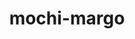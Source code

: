 ---
title: "mochi-margo"
layout: cache
categories: [package, develop]
meta: {"versions": ["0.14.1"], "compilers": ["gcc@=11.1.0", "gcc@=11.4.0", "gcc@=9.4.0", "oneapi@=2023.2.1"], "oss": ["ubuntu20.04"], "platforms": ["linux"], "targets": ["aarch64", "neoverse_v1", "ppc64le", "x86_64_v3"], "stacks": ["data-vis-sdk", "e4s", "e4s-arm", "e4s-neoverse_v1", "e4s-oneapi", "e4s-power", "root"], "num_specs": 63, "num_specs_by_stack": {"e4s-arm": 5, "root": 63, "e4s-neoverse_v1": 3, "e4s-power": 12, "data-vis-sdk": 20, "e4s": 18, "e4s-oneapi": 5}}
spec_details: [{"hash": "tn5gud5hnougvh4zlqon3vurgju3pezz", "compiler": "gcc@=11.4.0", "versions": ["0.14.1"], "os": "ubuntu20.04", "platform": "linux", "target": "aarch64", "variants": ["build_system=autotools"], "stacks": ["e4s-arm", "root"], "size": "-", "tarball": "https://binaries.spack.io/develop/build_cache/linux-ubuntu20.04-aarch64/gcc-11.4.0/mochi-margo-0.14.1/linux-ubuntu20.04-aarch64-gcc-11.4.0-mochi-margo-0.14.1-tn5gud5hnougvh4zlqon3vurgju3pezz.spack"}, {"hash": "sodamwz7vz33d5qtdxj5pb6d7vx2uzyy", "compiler": "gcc@=11.4.0", "versions": ["0.14.1"], "os": "ubuntu20.04", "platform": "linux", "target": "aarch64", "variants": ["build_system=autotools"], "stacks": ["e4s-arm", "root"], "size": "-", "tarball": "https://binaries.spack.io/develop/build_cache/linux-ubuntu20.04-aarch64/gcc-11.4.0/mochi-margo-0.14.1/linux-ubuntu20.04-aarch64-gcc-11.4.0-mochi-margo-0.14.1-sodamwz7vz33d5qtdxj5pb6d7vx2uzyy.spack"}, {"hash": "htm5w6opq3gsfjsl2cmk6avsy2v7yixy", "compiler": "gcc@=11.4.0", "versions": ["0.14.1"], "os": "ubuntu20.04", "platform": "linux", "target": "aarch64", "variants": ["build_system=autotools"], "stacks": ["e4s-arm", "root"], "size": "-", "tarball": "https://binaries.spack.io/develop/build_cache/linux-ubuntu20.04-aarch64/gcc-11.4.0/mochi-margo-0.14.1/linux-ubuntu20.04-aarch64-gcc-11.4.0-mochi-margo-0.14.1-htm5w6opq3gsfjsl2cmk6avsy2v7yixy.spack"}, {"hash": "xrbjrqlea6qcodgbjtmd7derqgq4h4l3", "compiler": "gcc@=11.4.0", "versions": ["0.14.1"], "os": "ubuntu20.04", "platform": "linux", "target": "aarch64", "variants": ["build_system=autotools"], "stacks": ["e4s-arm", "root"], "size": "-", "tarball": "https://binaries.spack.io/develop/build_cache/linux-ubuntu20.04-aarch64/gcc-11.4.0/mochi-margo-0.14.1/linux-ubuntu20.04-aarch64-gcc-11.4.0-mochi-margo-0.14.1-xrbjrqlea6qcodgbjtmd7derqgq4h4l3.spack"}, {"hash": "wr3fncrtwwdyjtmphk3corkn47csfsq5", "compiler": "gcc@=11.4.0", "versions": ["0.14.1"], "os": "ubuntu20.04", "platform": "linux", "target": "aarch64", "variants": ["build_system=autotools"], "stacks": ["e4s-arm", "root"], "size": "-", "tarball": "https://binaries.spack.io/develop/build_cache/linux-ubuntu20.04-aarch64/gcc-11.4.0/mochi-margo-0.14.1/linux-ubuntu20.04-aarch64-gcc-11.4.0-mochi-margo-0.14.1-wr3fncrtwwdyjtmphk3corkn47csfsq5.spack"}, {"hash": "lqyyjjilffuesi4dbmwwc44ns3l6v5vt", "compiler": "gcc@=11.4.0", "versions": ["0.14.1"], "os": "ubuntu20.04", "platform": "linux", "target": "neoverse_v1", "variants": ["build_system=autotools"], "stacks": ["e4s-neoverse_v1", "root"], "size": "-", "tarball": "https://binaries.spack.io/develop/build_cache/linux-ubuntu20.04-neoverse_v1/gcc-11.4.0/mochi-margo-0.14.1/linux-ubuntu20.04-neoverse_v1-gcc-11.4.0-mochi-margo-0.14.1-lqyyjjilffuesi4dbmwwc44ns3l6v5vt.spack"}, {"hash": "2sby2nc2leekkdgyywg3c7pc267gdni5", "compiler": "gcc@=11.4.0", "versions": ["0.14.1"], "os": "ubuntu20.04", "platform": "linux", "target": "neoverse_v1", "variants": ["build_system=autotools"], "stacks": ["e4s-neoverse_v1", "root"], "size": "-", "tarball": "https://binaries.spack.io/develop/build_cache/linux-ubuntu20.04-neoverse_v1/gcc-11.4.0/mochi-margo-0.14.1/linux-ubuntu20.04-neoverse_v1-gcc-11.4.0-mochi-margo-0.14.1-2sby2nc2leekkdgyywg3c7pc267gdni5.spack"}, {"hash": "vrmt6lapqmryydl6j5ddarnm4v5toywm", "compiler": "gcc@=11.4.0", "versions": ["0.14.1"], "os": "ubuntu20.04", "platform": "linux", "target": "neoverse_v1", "variants": ["build_system=autotools"], "stacks": ["e4s-neoverse_v1", "root"], "size": "-", "tarball": "https://binaries.spack.io/develop/build_cache/linux-ubuntu20.04-neoverse_v1/gcc-11.4.0/mochi-margo-0.14.1/linux-ubuntu20.04-neoverse_v1-gcc-11.4.0-mochi-margo-0.14.1-vrmt6lapqmryydl6j5ddarnm4v5toywm.spack"}, {"hash": "tgpgvof7ryvcx3bv66agku5uz7hvikgo", "compiler": "gcc@=11.1.0", "versions": ["0.14.1"], "os": "ubuntu20.04", "platform": "linux", "target": "ppc64le", "variants": ["build_system=autotools"], "stacks": ["e4s-power", "root"], "size": "-", "tarball": "https://binaries.spack.io/develop/build_cache/linux-ubuntu20.04-ppc64le/gcc-11.1.0/mochi-margo-0.14.1/linux-ubuntu20.04-ppc64le-gcc-11.1.0-mochi-margo-0.14.1-tgpgvof7ryvcx3bv66agku5uz7hvikgo.spack"}, {"hash": "3v4tkmqbxw4uep4y3uhyyt7oatuyllqq", "compiler": "gcc@=11.1.0", "versions": ["0.14.1"], "os": "ubuntu20.04", "platform": "linux", "target": "ppc64le", "variants": ["build_system=autotools"], "stacks": ["e4s-power", "root"], "size": "-", "tarball": "https://binaries.spack.io/develop/build_cache/linux-ubuntu20.04-ppc64le/gcc-11.1.0/mochi-margo-0.14.1/linux-ubuntu20.04-ppc64le-gcc-11.1.0-mochi-margo-0.14.1-3v4tkmqbxw4uep4y3uhyyt7oatuyllqq.spack"}, {"hash": "2wkya7xrdkgkepgz3vzu3jy7dtewecew", "compiler": "gcc@=11.1.0", "versions": ["0.14.1"], "os": "ubuntu20.04", "platform": "linux", "target": "ppc64le", "variants": ["build_system=autotools"], "stacks": ["e4s-power", "root"], "size": "-", "tarball": "https://binaries.spack.io/develop/build_cache/linux-ubuntu20.04-ppc64le/gcc-11.1.0/mochi-margo-0.14.1/linux-ubuntu20.04-ppc64le-gcc-11.1.0-mochi-margo-0.14.1-2wkya7xrdkgkepgz3vzu3jy7dtewecew.spack"}, {"hash": "aemvqptfsv6rzigvmjtelud6uf6mtg3a", "compiler": "gcc@=11.1.0", "versions": ["0.14.1"], "os": "ubuntu20.04", "platform": "linux", "target": "ppc64le", "variants": ["build_system=autotools"], "stacks": ["e4s-power", "root"], "size": "-", "tarball": "https://binaries.spack.io/develop/build_cache/linux-ubuntu20.04-ppc64le/gcc-11.1.0/mochi-margo-0.14.1/linux-ubuntu20.04-ppc64le-gcc-11.1.0-mochi-margo-0.14.1-aemvqptfsv6rzigvmjtelud6uf6mtg3a.spack"}, {"hash": "daxj6u2gnne6beet437454c54pweurvf", "compiler": "gcc@=11.1.0", "versions": ["0.14.1"], "os": "ubuntu20.04", "platform": "linux", "target": "ppc64le", "variants": ["build_system=autotools"], "stacks": ["e4s-power", "root"], "size": "-", "tarball": "https://binaries.spack.io/develop/build_cache/linux-ubuntu20.04-ppc64le/gcc-11.1.0/mochi-margo-0.14.1/linux-ubuntu20.04-ppc64le-gcc-11.1.0-mochi-margo-0.14.1-daxj6u2gnne6beet437454c54pweurvf.spack"}, {"hash": "4oenel7hd3u66bhputinkfpjeo6fv4xo", "compiler": "gcc@=11.1.0", "versions": ["0.14.1"], "os": "ubuntu20.04", "platform": "linux", "target": "ppc64le", "variants": ["build_system=autotools"], "stacks": ["e4s-power", "root"], "size": "-", "tarball": "https://binaries.spack.io/develop/build_cache/linux-ubuntu20.04-ppc64le/gcc-11.1.0/mochi-margo-0.14.1/linux-ubuntu20.04-ppc64le-gcc-11.1.0-mochi-margo-0.14.1-4oenel7hd3u66bhputinkfpjeo6fv4xo.spack"}, {"hash": "c6eo2u7ci73fp5wrgqa5fpcvw7fzduhj", "compiler": "gcc@=9.4.0", "versions": ["0.14.1"], "os": "ubuntu20.04", "platform": "linux", "target": "ppc64le", "variants": ["build_system=autotools"], "stacks": ["e4s-power", "root"], "size": "-", "tarball": "https://binaries.spack.io/develop/build_cache/linux-ubuntu20.04-ppc64le/gcc-9.4.0/mochi-margo-0.14.1/linux-ubuntu20.04-ppc64le-gcc-9.4.0-mochi-margo-0.14.1-c6eo2u7ci73fp5wrgqa5fpcvw7fzduhj.spack"}, {"hash": "2ig7xxz7zmcfjqt4lvj5ddkemdligijm", "compiler": "gcc@=9.4.0", "versions": ["0.14.1"], "os": "ubuntu20.04", "platform": "linux", "target": "ppc64le", "variants": ["build_system=autotools"], "stacks": ["e4s-power", "root"], "size": "-", "tarball": "https://binaries.spack.io/develop/build_cache/linux-ubuntu20.04-ppc64le/gcc-9.4.0/mochi-margo-0.14.1/linux-ubuntu20.04-ppc64le-gcc-9.4.0-mochi-margo-0.14.1-2ig7xxz7zmcfjqt4lvj5ddkemdligijm.spack"}, {"hash": "eiawd6zwlxx6bnsgy7cbkupdizsgwk4f", "compiler": "gcc@=9.4.0", "versions": ["0.14.1"], "os": "ubuntu20.04", "platform": "linux", "target": "ppc64le", "variants": ["build_system=autotools"], "stacks": ["e4s-power", "root"], "size": "-", "tarball": "https://binaries.spack.io/develop/build_cache/linux-ubuntu20.04-ppc64le/gcc-9.4.0/mochi-margo-0.14.1/linux-ubuntu20.04-ppc64le-gcc-9.4.0-mochi-margo-0.14.1-eiawd6zwlxx6bnsgy7cbkupdizsgwk4f.spack"}, {"hash": "irgxa3yrlsemdqskvx7ixw456w6ytz3c", "compiler": "gcc@=9.4.0", "versions": ["0.14.1"], "os": "ubuntu20.04", "platform": "linux", "target": "ppc64le", "variants": ["build_system=autotools"], "stacks": ["e4s-power", "root"], "size": "-", "tarball": "https://binaries.spack.io/develop/build_cache/linux-ubuntu20.04-ppc64le/gcc-9.4.0/mochi-margo-0.14.1/linux-ubuntu20.04-ppc64le-gcc-9.4.0-mochi-margo-0.14.1-irgxa3yrlsemdqskvx7ixw456w6ytz3c.spack"}, {"hash": "h4q2yfn2blusibkk7jf3lwglqmfuxpvv", "compiler": "gcc@=9.4.0", "versions": ["0.14.1"], "os": "ubuntu20.04", "platform": "linux", "target": "ppc64le", "variants": ["build_system=autotools"], "stacks": ["e4s-power", "root"], "size": "-", "tarball": "https://binaries.spack.io/develop/build_cache/linux-ubuntu20.04-ppc64le/gcc-9.4.0/mochi-margo-0.14.1/linux-ubuntu20.04-ppc64le-gcc-9.4.0-mochi-margo-0.14.1-h4q2yfn2blusibkk7jf3lwglqmfuxpvv.spack"}, {"hash": "jcyuhc7xtqucxkpj52invkw5gzmn326t", "compiler": "gcc@=9.4.0", "versions": ["0.14.1"], "os": "ubuntu20.04", "platform": "linux", "target": "ppc64le", "variants": ["build_system=autotools"], "stacks": ["e4s-power", "root"], "size": "-", "tarball": "https://binaries.spack.io/develop/build_cache/linux-ubuntu20.04-ppc64le/gcc-9.4.0/mochi-margo-0.14.1/linux-ubuntu20.04-ppc64le-gcc-9.4.0-mochi-margo-0.14.1-jcyuhc7xtqucxkpj52invkw5gzmn326t.spack"}, {"hash": "nk2zkdajqilm2gmu4hra5mb2wvpfvovq", "compiler": "gcc@=11.1.0", "versions": ["0.14.1"], "os": "ubuntu20.04", "platform": "linux", "target": "x86_64_v3", "variants": ["build_system=autotools"], "stacks": ["data-vis-sdk", "root"], "size": "-", "tarball": "https://binaries.spack.io/develop/build_cache/linux-ubuntu20.04-x86_64_v3/gcc-11.1.0/mochi-margo-0.14.1/linux-ubuntu20.04-x86_64_v3-gcc-11.1.0-mochi-margo-0.14.1-nk2zkdajqilm2gmu4hra5mb2wvpfvovq.spack"}, {"hash": "3pjnkd5fose55vwgldlxg7mrbzdfm3nn", "compiler": "gcc@=11.1.0", "versions": ["0.14.1"], "os": "ubuntu20.04", "platform": "linux", "target": "x86_64_v3", "variants": ["build_system=autotools"], "stacks": ["data-vis-sdk", "root"], "size": "-", "tarball": "https://binaries.spack.io/develop/build_cache/linux-ubuntu20.04-x86_64_v3/gcc-11.1.0/mochi-margo-0.14.1/linux-ubuntu20.04-x86_64_v3-gcc-11.1.0-mochi-margo-0.14.1-3pjnkd5fose55vwgldlxg7mrbzdfm3nn.spack"}, {"hash": "ej4cqofkerfypbybx6ii7ltnshzgmnv5", "compiler": "gcc@=11.1.0", "versions": ["0.14.1"], "os": "ubuntu20.04", "platform": "linux", "target": "x86_64_v3", "variants": ["build_system=autotools"], "stacks": ["data-vis-sdk", "root"], "size": "-", "tarball": "https://binaries.spack.io/develop/build_cache/linux-ubuntu20.04-x86_64_v3/gcc-11.1.0/mochi-margo-0.14.1/linux-ubuntu20.04-x86_64_v3-gcc-11.1.0-mochi-margo-0.14.1-ej4cqofkerfypbybx6ii7ltnshzgmnv5.spack"}, {"hash": "7gu5pslncod3qogsihujhdvhuaxb5xeb", "compiler": "gcc@=11.1.0", "versions": ["0.14.1"], "os": "ubuntu20.04", "platform": "linux", "target": "x86_64_v3", "variants": ["build_system=autotools"], "stacks": ["data-vis-sdk", "root"], "size": "-", "tarball": "https://binaries.spack.io/develop/build_cache/linux-ubuntu20.04-x86_64_v3/gcc-11.1.0/mochi-margo-0.14.1/linux-ubuntu20.04-x86_64_v3-gcc-11.1.0-mochi-margo-0.14.1-7gu5pslncod3qogsihujhdvhuaxb5xeb.spack"}, {"hash": "qmvcw2yi6gkkg6imnafwjf3ixdxvevwr", "compiler": "gcc@=11.1.0", "versions": ["0.14.1"], "os": "ubuntu20.04", "platform": "linux", "target": "x86_64_v3", "variants": ["build_system=autotools"], "stacks": ["data-vis-sdk", "root"], "size": "-", "tarball": "https://binaries.spack.io/develop/build_cache/linux-ubuntu20.04-x86_64_v3/gcc-11.1.0/mochi-margo-0.14.1/linux-ubuntu20.04-x86_64_v3-gcc-11.1.0-mochi-margo-0.14.1-qmvcw2yi6gkkg6imnafwjf3ixdxvevwr.spack"}, {"hash": "xoqzlujq3mgxizhquf4pjkf5rgtkxyo5", "compiler": "gcc@=11.1.0", "versions": ["0.14.1"], "os": "ubuntu20.04", "platform": "linux", "target": "x86_64_v3", "variants": ["build_system=autotools"], "stacks": ["data-vis-sdk", "root"], "size": "-", "tarball": "https://binaries.spack.io/develop/build_cache/linux-ubuntu20.04-x86_64_v3/gcc-11.1.0/mochi-margo-0.14.1/linux-ubuntu20.04-x86_64_v3-gcc-11.1.0-mochi-margo-0.14.1-xoqzlujq3mgxizhquf4pjkf5rgtkxyo5.spack"}, {"hash": "dmgrzbytvzjljg7bbjrzi6ji74dnrxb7", "compiler": "gcc@=11.1.0", "versions": ["0.14.1"], "os": "ubuntu20.04", "platform": "linux", "target": "x86_64_v3", "variants": ["build_system=autotools"], "stacks": ["data-vis-sdk", "root"], "size": "-", "tarball": "https://binaries.spack.io/develop/build_cache/linux-ubuntu20.04-x86_64_v3/gcc-11.1.0/mochi-margo-0.14.1/linux-ubuntu20.04-x86_64_v3-gcc-11.1.0-mochi-margo-0.14.1-dmgrzbytvzjljg7bbjrzi6ji74dnrxb7.spack"}, {"hash": "mmmai73gb7l2vtdepwj5gjtuwk2yxwj3", "compiler": "gcc@=11.1.0", "versions": ["0.14.1"], "os": "ubuntu20.04", "platform": "linux", "target": "x86_64_v3", "variants": ["build_system=autotools"], "stacks": ["data-vis-sdk", "root"], "size": "-", "tarball": "https://binaries.spack.io/develop/build_cache/linux-ubuntu20.04-x86_64_v3/gcc-11.1.0/mochi-margo-0.14.1/linux-ubuntu20.04-x86_64_v3-gcc-11.1.0-mochi-margo-0.14.1-mmmai73gb7l2vtdepwj5gjtuwk2yxwj3.spack"}, {"hash": "ejfi25skeisi5xu76fwnz4jfj2nooyyi", "compiler": "gcc@=11.1.0", "versions": ["0.14.1"], "os": "ubuntu20.04", "platform": "linux", "target": "x86_64_v3", "variants": ["build_system=autotools"], "stacks": ["e4s", "root"], "size": "-", "tarball": "https://binaries.spack.io/develop/build_cache/linux-ubuntu20.04-x86_64_v3/gcc-11.1.0/mochi-margo-0.14.1/linux-ubuntu20.04-x86_64_v3-gcc-11.1.0-mochi-margo-0.14.1-ejfi25skeisi5xu76fwnz4jfj2nooyyi.spack"}, {"hash": "2zyxuh7xwyg2gohpa6j6etrculxhnb2o", "compiler": "gcc@=11.1.0", "versions": ["0.14.1"], "os": "ubuntu20.04", "platform": "linux", "target": "x86_64_v3", "variants": ["build_system=autotools"], "stacks": ["data-vis-sdk", "root"], "size": "-", "tarball": "https://binaries.spack.io/develop/build_cache/linux-ubuntu20.04-x86_64_v3/gcc-11.1.0/mochi-margo-0.14.1/linux-ubuntu20.04-x86_64_v3-gcc-11.1.0-mochi-margo-0.14.1-2zyxuh7xwyg2gohpa6j6etrculxhnb2o.spack"}, {"hash": "vz3fe3ogbxindw5x5uzdujnacnujcyrl", "compiler": "gcc@=11.1.0", "versions": ["0.14.1"], "os": "ubuntu20.04", "platform": "linux", "target": "x86_64_v3", "variants": ["build_system=autotools"], "stacks": ["data-vis-sdk", "root"], "size": "-", "tarball": "https://binaries.spack.io/develop/build_cache/linux-ubuntu20.04-x86_64_v3/gcc-11.1.0/mochi-margo-0.14.1/linux-ubuntu20.04-x86_64_v3-gcc-11.1.0-mochi-margo-0.14.1-vz3fe3ogbxindw5x5uzdujnacnujcyrl.spack"}, {"hash": "m6vw3vmncbsmhgggyd4xq435im7yemtk", "compiler": "gcc@=11.1.0", "versions": ["0.14.1"], "os": "ubuntu20.04", "platform": "linux", "target": "x86_64_v3", "variants": ["build_system=autotools"], "stacks": ["data-vis-sdk", "root"], "size": "-", "tarball": "https://binaries.spack.io/develop/build_cache/linux-ubuntu20.04-x86_64_v3/gcc-11.1.0/mochi-margo-0.14.1/linux-ubuntu20.04-x86_64_v3-gcc-11.1.0-mochi-margo-0.14.1-m6vw3vmncbsmhgggyd4xq435im7yemtk.spack"}, {"hash": "x7enwjed7lhjoiw7zvv7kajzkwjk6m63", "compiler": "gcc@=11.1.0", "versions": ["0.14.1"], "os": "ubuntu20.04", "platform": "linux", "target": "x86_64_v3", "variants": ["build_system=autotools"], "stacks": ["data-vis-sdk", "root"], "size": "-", "tarball": "https://binaries.spack.io/develop/build_cache/linux-ubuntu20.04-x86_64_v3/gcc-11.1.0/mochi-margo-0.14.1/linux-ubuntu20.04-x86_64_v3-gcc-11.1.0-mochi-margo-0.14.1-x7enwjed7lhjoiw7zvv7kajzkwjk6m63.spack"}, {"hash": "lf4hzt66harmpl5srfaaejyd76ysne4w", "compiler": "gcc@=11.1.0", "versions": ["0.14.1"], "os": "ubuntu20.04", "platform": "linux", "target": "x86_64_v3", "variants": ["build_system=autotools"], "stacks": ["data-vis-sdk", "root"], "size": "-", "tarball": "https://binaries.spack.io/develop/build_cache/linux-ubuntu20.04-x86_64_v3/gcc-11.1.0/mochi-margo-0.14.1/linux-ubuntu20.04-x86_64_v3-gcc-11.1.0-mochi-margo-0.14.1-lf4hzt66harmpl5srfaaejyd76ysne4w.spack"}, {"hash": "umeii25rhif22zrhek7gwkiqayebgyqr", "compiler": "gcc@=11.1.0", "versions": ["0.14.1"], "os": "ubuntu20.04", "platform": "linux", "target": "x86_64_v3", "variants": ["build_system=autotools"], "stacks": ["data-vis-sdk", "root"], "size": "-", "tarball": "https://binaries.spack.io/develop/build_cache/linux-ubuntu20.04-x86_64_v3/gcc-11.1.0/mochi-margo-0.14.1/linux-ubuntu20.04-x86_64_v3-gcc-11.1.0-mochi-margo-0.14.1-umeii25rhif22zrhek7gwkiqayebgyqr.spack"}, {"hash": "spvv4h3gssjsk6alrprvrvta4bhszgo5", "compiler": "gcc@=11.1.0", "versions": ["0.14.1"], "os": "ubuntu20.04", "platform": "linux", "target": "x86_64_v3", "variants": ["build_system=autotools"], "stacks": ["data-vis-sdk", "root"], "size": "-", "tarball": "https://binaries.spack.io/develop/build_cache/linux-ubuntu20.04-x86_64_v3/gcc-11.1.0/mochi-margo-0.14.1/linux-ubuntu20.04-x86_64_v3-gcc-11.1.0-mochi-margo-0.14.1-spvv4h3gssjsk6alrprvrvta4bhszgo5.spack"}, {"hash": "lljhfbt6jtndyvdfccsn24uyvvqfb2ej", "compiler": "gcc@=11.1.0", "versions": ["0.14.1"], "os": "ubuntu20.04", "platform": "linux", "target": "x86_64_v3", "variants": ["build_system=autotools"], "stacks": ["data-vis-sdk", "root"], "size": "-", "tarball": "https://binaries.spack.io/develop/build_cache/linux-ubuntu20.04-x86_64_v3/gcc-11.1.0/mochi-margo-0.14.1/linux-ubuntu20.04-x86_64_v3-gcc-11.1.0-mochi-margo-0.14.1-lljhfbt6jtndyvdfccsn24uyvvqfb2ej.spack"}, {"hash": "j64qljqqezb3gxmdvp42ack6vj34li4m", "compiler": "gcc@=11.1.0", "versions": ["0.14.1"], "os": "ubuntu20.04", "platform": "linux", "target": "x86_64_v3", "variants": ["build_system=autotools"], "stacks": ["data-vis-sdk", "root"], "size": "-", "tarball": "https://binaries.spack.io/develop/build_cache/linux-ubuntu20.04-x86_64_v3/gcc-11.1.0/mochi-margo-0.14.1/linux-ubuntu20.04-x86_64_v3-gcc-11.1.0-mochi-margo-0.14.1-j64qljqqezb3gxmdvp42ack6vj34li4m.spack"}, {"hash": "lqxrdxc4irwm4kqjakj4ht7fbwra53z4", "compiler": "gcc@=11.1.0", "versions": ["0.14.1"], "os": "ubuntu20.04", "platform": "linux", "target": "x86_64_v3", "variants": ["build_system=autotools"], "stacks": ["e4s", "root"], "size": "-", "tarball": "https://binaries.spack.io/develop/build_cache/linux-ubuntu20.04-x86_64_v3/gcc-11.1.0/mochi-margo-0.14.1/linux-ubuntu20.04-x86_64_v3-gcc-11.1.0-mochi-margo-0.14.1-lqxrdxc4irwm4kqjakj4ht7fbwra53z4.spack"}, {"hash": "dixxh4gnztggcwilaegek377ytr2x4qs", "compiler": "gcc@=11.1.0", "versions": ["0.14.1"], "os": "ubuntu20.04", "platform": "linux", "target": "x86_64_v3", "variants": ["build_system=autotools"], "stacks": ["data-vis-sdk", "root"], "size": "-", "tarball": "https://binaries.spack.io/develop/build_cache/linux-ubuntu20.04-x86_64_v3/gcc-11.1.0/mochi-margo-0.14.1/linux-ubuntu20.04-x86_64_v3-gcc-11.1.0-mochi-margo-0.14.1-dixxh4gnztggcwilaegek377ytr2x4qs.spack"}, {"hash": "bdnqwhrwxf2kkcajy6b7ju7i4qfxmfrb", "compiler": "gcc@=11.1.0", "versions": ["0.14.1"], "os": "ubuntu20.04", "platform": "linux", "target": "x86_64_v3", "variants": ["build_system=autotools"], "stacks": ["data-vis-sdk", "root"], "size": "-", "tarball": "https://binaries.spack.io/develop/build_cache/linux-ubuntu20.04-x86_64_v3/gcc-11.1.0/mochi-margo-0.14.1/linux-ubuntu20.04-x86_64_v3-gcc-11.1.0-mochi-margo-0.14.1-bdnqwhrwxf2kkcajy6b7ju7i4qfxmfrb.spack"}, {"hash": "7eusbrybs5wj3woukvazck2xuvzcf7bc", "compiler": "gcc@=11.1.0", "versions": ["0.14.1"], "os": "ubuntu20.04", "platform": "linux", "target": "x86_64_v3", "variants": ["build_system=autotools"], "stacks": ["e4s", "root"], "size": "-", "tarball": "https://binaries.spack.io/develop/build_cache/linux-ubuntu20.04-x86_64_v3/gcc-11.1.0/mochi-margo-0.14.1/linux-ubuntu20.04-x86_64_v3-gcc-11.1.0-mochi-margo-0.14.1-7eusbrybs5wj3woukvazck2xuvzcf7bc.spack"}, {"hash": "3hbnjk4wsh73tez7nvbbveulxtkwvnew", "compiler": "gcc@=11.1.0", "versions": ["0.14.1"], "os": "ubuntu20.04", "platform": "linux", "target": "x86_64_v3", "variants": ["build_system=autotools"], "stacks": ["e4s", "root"], "size": "-", "tarball": "https://binaries.spack.io/develop/build_cache/linux-ubuntu20.04-x86_64_v3/gcc-11.1.0/mochi-margo-0.14.1/linux-ubuntu20.04-x86_64_v3-gcc-11.1.0-mochi-margo-0.14.1-3hbnjk4wsh73tez7nvbbveulxtkwvnew.spack"}, {"hash": "tbkoiuny7ouawvi6fsu5ugindve6mkux", "compiler": "gcc@=11.1.0", "versions": ["0.14.1"], "os": "ubuntu20.04", "platform": "linux", "target": "x86_64_v3", "variants": ["build_system=autotools"], "stacks": ["data-vis-sdk", "root"], "size": "-", "tarball": "https://binaries.spack.io/develop/build_cache/linux-ubuntu20.04-x86_64_v3/gcc-11.1.0/mochi-margo-0.14.1/linux-ubuntu20.04-x86_64_v3-gcc-11.1.0-mochi-margo-0.14.1-tbkoiuny7ouawvi6fsu5ugindve6mkux.spack"}, {"hash": "fr2v5hjv37bjqt4bfhn22p7vn7uib3hy", "compiler": "gcc@=11.1.0", "versions": ["0.14.1"], "os": "ubuntu20.04", "platform": "linux", "target": "x86_64_v3", "variants": ["build_system=autotools"], "stacks": ["e4s", "root"], "size": "-", "tarball": "https://binaries.spack.io/develop/build_cache/linux-ubuntu20.04-x86_64_v3/gcc-11.1.0/mochi-margo-0.14.1/linux-ubuntu20.04-x86_64_v3-gcc-11.1.0-mochi-margo-0.14.1-fr2v5hjv37bjqt4bfhn22p7vn7uib3hy.spack"}, {"hash": "3rdivfac6nbo45k3f3wuzpo7nx47bpeg", "compiler": "gcc@=11.1.0", "versions": ["0.14.1"], "os": "ubuntu20.04", "platform": "linux", "target": "x86_64_v3", "variants": ["build_system=autotools"], "stacks": ["e4s", "root"], "size": "-", "tarball": "https://binaries.spack.io/develop/build_cache/linux-ubuntu20.04-x86_64_v3/gcc-11.1.0/mochi-margo-0.14.1/linux-ubuntu20.04-x86_64_v3-gcc-11.1.0-mochi-margo-0.14.1-3rdivfac6nbo45k3f3wuzpo7nx47bpeg.spack"}, {"hash": "pffrozr57ahq6d547tcpwexs54o3ldyo", "compiler": "gcc@=11.4.0", "versions": ["0.14.1"], "os": "ubuntu20.04", "platform": "linux", "target": "x86_64_v3", "variants": ["build_system=autotools"], "stacks": ["e4s", "root"], "size": "-", "tarball": "https://binaries.spack.io/develop/build_cache/linux-ubuntu20.04-x86_64_v3/gcc-11.4.0/mochi-margo-0.14.1/linux-ubuntu20.04-x86_64_v3-gcc-11.4.0-mochi-margo-0.14.1-pffrozr57ahq6d547tcpwexs54o3ldyo.spack"}, {"hash": "3liehkjj7jjhy65hvz3ruoxq6cuens6c", "compiler": "gcc@=11.4.0", "versions": ["0.14.1"], "os": "ubuntu20.04", "platform": "linux", "target": "x86_64_v3", "variants": ["build_system=autotools"], "stacks": ["e4s", "root"], "size": "-", "tarball": "https://binaries.spack.io/develop/build_cache/linux-ubuntu20.04-x86_64_v3/gcc-11.4.0/mochi-margo-0.14.1/linux-ubuntu20.04-x86_64_v3-gcc-11.4.0-mochi-margo-0.14.1-3liehkjj7jjhy65hvz3ruoxq6cuens6c.spack"}, {"hash": "qfrszr3lvngpegjehkn6mkqazmaemcre", "compiler": "gcc@=11.4.0", "versions": ["0.14.1"], "os": "ubuntu20.04", "platform": "linux", "target": "x86_64_v3", "variants": ["build_system=autotools"], "stacks": ["e4s", "root"], "size": "-", "tarball": "https://binaries.spack.io/develop/build_cache/linux-ubuntu20.04-x86_64_v3/gcc-11.4.0/mochi-margo-0.14.1/linux-ubuntu20.04-x86_64_v3-gcc-11.4.0-mochi-margo-0.14.1-qfrszr3lvngpegjehkn6mkqazmaemcre.spack"}, {"hash": "io4bk7ibj55np7wwuxohpobjyiiighu4", "compiler": "gcc@=11.4.0", "versions": ["0.14.1"], "os": "ubuntu20.04", "platform": "linux", "target": "x86_64_v3", "variants": ["build_system=autotools"], "stacks": ["e4s", "root"], "size": "-", "tarball": "https://binaries.spack.io/develop/build_cache/linux-ubuntu20.04-x86_64_v3/gcc-11.4.0/mochi-margo-0.14.1/linux-ubuntu20.04-x86_64_v3-gcc-11.4.0-mochi-margo-0.14.1-io4bk7ibj55np7wwuxohpobjyiiighu4.spack"}, {"hash": "vfdqozdan63ft2loh46i3lf3anlidb4j", "compiler": "gcc@=11.4.0", "versions": ["0.14.1"], "os": "ubuntu20.04", "platform": "linux", "target": "x86_64_v3", "variants": ["build_system=autotools"], "stacks": ["e4s", "root"], "size": "-", "tarball": "https://binaries.spack.io/develop/build_cache/linux-ubuntu20.04-x86_64_v3/gcc-11.4.0/mochi-margo-0.14.1/linux-ubuntu20.04-x86_64_v3-gcc-11.4.0-mochi-margo-0.14.1-vfdqozdan63ft2loh46i3lf3anlidb4j.spack"}, {"hash": "ieaigxjzyic4wvwvxq5prq4doyp22c5s", "compiler": "gcc@=11.4.0", "versions": ["0.14.1"], "os": "ubuntu20.04", "platform": "linux", "target": "x86_64_v3", "variants": ["build_system=autotools"], "stacks": ["e4s", "root"], "size": "-", "tarball": "https://binaries.spack.io/develop/build_cache/linux-ubuntu20.04-x86_64_v3/gcc-11.4.0/mochi-margo-0.14.1/linux-ubuntu20.04-x86_64_v3-gcc-11.4.0-mochi-margo-0.14.1-ieaigxjzyic4wvwvxq5prq4doyp22c5s.spack"}, {"hash": "phjbdbqgqpnpcuef6q533ayltw7trypd", "compiler": "gcc@=11.4.0", "versions": ["0.14.1"], "os": "ubuntu20.04", "platform": "linux", "target": "x86_64_v3", "variants": ["build_system=autotools"], "stacks": ["e4s", "root"], "size": "-", "tarball": "https://binaries.spack.io/develop/build_cache/linux-ubuntu20.04-x86_64_v3/gcc-11.4.0/mochi-margo-0.14.1/linux-ubuntu20.04-x86_64_v3-gcc-11.4.0-mochi-margo-0.14.1-phjbdbqgqpnpcuef6q533ayltw7trypd.spack"}, {"hash": "arbhagag2y3nfk442mdxjtmbqyquqekh", "compiler": "gcc@=11.4.0", "versions": ["0.14.1"], "os": "ubuntu20.04", "platform": "linux", "target": "x86_64_v3", "variants": ["build_system=autotools"], "stacks": ["e4s", "root"], "size": "-", "tarball": "https://binaries.spack.io/develop/build_cache/linux-ubuntu20.04-x86_64_v3/gcc-11.4.0/mochi-margo-0.14.1/linux-ubuntu20.04-x86_64_v3-gcc-11.4.0-mochi-margo-0.14.1-arbhagag2y3nfk442mdxjtmbqyquqekh.spack"}, {"hash": "al3yfmashbflj5b3uf3auroifupwtbxp", "compiler": "gcc@=11.4.0", "versions": ["0.14.1"], "os": "ubuntu20.04", "platform": "linux", "target": "x86_64_v3", "variants": ["build_system=autotools"], "stacks": ["e4s", "root"], "size": "-", "tarball": "https://binaries.spack.io/develop/build_cache/linux-ubuntu20.04-x86_64_v3/gcc-11.4.0/mochi-margo-0.14.1/linux-ubuntu20.04-x86_64_v3-gcc-11.4.0-mochi-margo-0.14.1-al3yfmashbflj5b3uf3auroifupwtbxp.spack"}, {"hash": "kmuorcjwyqb5hmvapldjpiklx62ivrrw", "compiler": "gcc@=11.4.0", "versions": ["0.14.1"], "os": "ubuntu20.04", "platform": "linux", "target": "x86_64_v3", "variants": ["build_system=autotools"], "stacks": ["e4s", "root"], "size": "-", "tarball": "https://binaries.spack.io/develop/build_cache/linux-ubuntu20.04-x86_64_v3/gcc-11.4.0/mochi-margo-0.14.1/linux-ubuntu20.04-x86_64_v3-gcc-11.4.0-mochi-margo-0.14.1-kmuorcjwyqb5hmvapldjpiklx62ivrrw.spack"}, {"hash": "ggqxttsfz4sypbmdqge5pklwxxyp2l3d", "compiler": "gcc@=11.4.0", "versions": ["0.14.1"], "os": "ubuntu20.04", "platform": "linux", "target": "x86_64_v3", "variants": ["build_system=autotools"], "stacks": ["e4s", "root"], "size": "-", "tarball": "https://binaries.spack.io/develop/build_cache/linux-ubuntu20.04-x86_64_v3/gcc-11.4.0/mochi-margo-0.14.1/linux-ubuntu20.04-x86_64_v3-gcc-11.4.0-mochi-margo-0.14.1-ggqxttsfz4sypbmdqge5pklwxxyp2l3d.spack"}, {"hash": "ykfxfpozehofdwe6gsbdxzpgzs2dlrer", "compiler": "gcc@=11.4.0", "versions": ["0.14.1"], "os": "ubuntu20.04", "platform": "linux", "target": "x86_64_v3", "variants": ["build_system=autotools"], "stacks": ["e4s", "root"], "size": "-", "tarball": "https://binaries.spack.io/develop/build_cache/linux-ubuntu20.04-x86_64_v3/gcc-11.4.0/mochi-margo-0.14.1/linux-ubuntu20.04-x86_64_v3-gcc-11.4.0-mochi-margo-0.14.1-ykfxfpozehofdwe6gsbdxzpgzs2dlrer.spack"}, {"hash": "hwri2bi7yviqktdhfc7k36dpw4rh7s6r", "compiler": "oneapi@=2023.2.1", "versions": ["0.14.1"], "os": "ubuntu20.04", "platform": "linux", "target": "x86_64_v3", "variants": ["build_system=autotools"], "stacks": ["e4s-oneapi", "root"], "size": "-", "tarball": "https://binaries.spack.io/develop/build_cache/linux-ubuntu20.04-x86_64_v3/oneapi-2023.2.1/mochi-margo-0.14.1/linux-ubuntu20.04-x86_64_v3-oneapi-2023.2.1-mochi-margo-0.14.1-hwri2bi7yviqktdhfc7k36dpw4rh7s6r.spack"}, {"hash": "z63tqkfg2tffgm44hdsfpjo6fcu7qgnn", "compiler": "oneapi@=2023.2.1", "versions": ["0.14.1"], "os": "ubuntu20.04", "platform": "linux", "target": "x86_64_v3", "variants": ["build_system=autotools"], "stacks": ["e4s-oneapi", "root"], "size": "-", "tarball": "https://binaries.spack.io/develop/build_cache/linux-ubuntu20.04-x86_64_v3/oneapi-2023.2.1/mochi-margo-0.14.1/linux-ubuntu20.04-x86_64_v3-oneapi-2023.2.1-mochi-margo-0.14.1-z63tqkfg2tffgm44hdsfpjo6fcu7qgnn.spack"}, {"hash": "ymhjrlz6ja7r4qhss2oici6vv7og6myq", "compiler": "oneapi@=2023.2.1", "versions": ["0.14.1"], "os": "ubuntu20.04", "platform": "linux", "target": "x86_64_v3", "variants": ["build_system=autotools"], "stacks": ["e4s-oneapi", "root"], "size": "-", "tarball": "https://binaries.spack.io/develop/build_cache/linux-ubuntu20.04-x86_64_v3/oneapi-2023.2.1/mochi-margo-0.14.1/linux-ubuntu20.04-x86_64_v3-oneapi-2023.2.1-mochi-margo-0.14.1-ymhjrlz6ja7r4qhss2oici6vv7og6myq.spack"}, {"hash": "t4mh5ubouguuiv7ha6kk4kopy4h2edju", "compiler": "oneapi@=2023.2.1", "versions": ["0.14.1"], "os": "ubuntu20.04", "platform": "linux", "target": "x86_64_v3", "variants": ["build_system=autotools"], "stacks": ["e4s-oneapi", "root"], "size": "-", "tarball": "https://binaries.spack.io/develop/build_cache/linux-ubuntu20.04-x86_64_v3/oneapi-2023.2.1/mochi-margo-0.14.1/linux-ubuntu20.04-x86_64_v3-oneapi-2023.2.1-mochi-margo-0.14.1-t4mh5ubouguuiv7ha6kk4kopy4h2edju.spack"}, {"hash": "ivgznlnbecw5ne2ow5wfao5yu4h5nsgl", "compiler": "oneapi@=2023.2.1", "versions": ["0.14.1"], "os": "ubuntu20.04", "platform": "linux", "target": "x86_64_v3", "variants": ["build_system=autotools"], "stacks": ["e4s-oneapi", "root"], "size": "-", "tarball": "https://binaries.spack.io/develop/build_cache/linux-ubuntu20.04-x86_64_v3/oneapi-2023.2.1/mochi-margo-0.14.1/linux-ubuntu20.04-x86_64_v3-oneapi-2023.2.1-mochi-margo-0.14.1-ivgznlnbecw5ne2ow5wfao5yu4h5nsgl.spack"}]
---